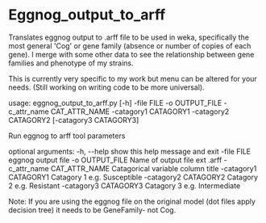 # Eggnog_output_to_arff
Translates eggnog output to .arff file to be used in weka, specifically the most general 'Cog' or gene family (absence or number of copies of each gene). 
I merge with some other data to see the relationship between gene families and phenotype of my strains.

This is currently very specific to my work but menu can be altered for your needs. (Still working on writing code to be more universal).



usage: eggnog_output_to_arff.py [-h] -file FILE -o OUTPUT_FILE -c_attr_name
                                CAT_ATTR_NAME -catagory1 CATAGORY1 -catagory2
                                CATAGORY2 [-catagory3 CATAGORY3]

Run eggnog to arff tool parameters

optional arguments:
  -h, --help            show this help message and exit
  -file FILE            eggnog output file
  -o OUTPUT_FILE        Name of output file ext .arff
  -c_attr_name CAT_ATTR_NAME
                        Catagorical variable column title
  -catagory1 CATAGORY1  Catagory 1 e.g. Susceptible
  -catagory2 CATAGORY2  Catagory 2 e.g. Resistant
  -catagory3 CATAGORY3  Catagory 3 e.g. Intermediate


  Note: If you are using the eggnog file on the original model (dot files apply decision tree) it needs to be GeneFamily- not Cog.
